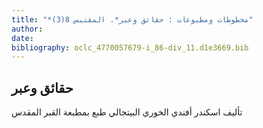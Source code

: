 ```yaml
---
title: "*مخطوطات ومطبوعات : حقائق وعبر*. المقتبس 8(3)"
author: 
date: 
bibliography: oclc_4770057679-i_86-div_11.d1e3669.bib
---
```




##  حقائق وعبر 


 تأليف اسكندر أفندي الخوري البيتجالي طبع بمطبعة القبر المقدس 
